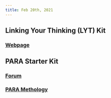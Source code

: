 ```yaml
---
title: Feb 20th, 2021
---
```


## Linking Your Thinking (LYT) Kit
### [Webpage](https://www.linkingyourthinking.com/lyt-kit)
## PARA Starter Kit
### [Forum](https://forum.obsidian.md/t/para-starter-kit/223)
### [PARA Methology](https://fortelabs.co/blog/para/)
